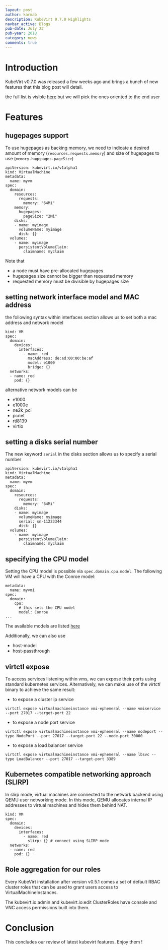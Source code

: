 ```yaml
---
layout: post
author: karmab
description: KubeVirt 0.7.0 Highlights
navbar_active: Blogs
pub-date: July 23
pub-year: 2018
category: news
comments: true
---
```


# Introduction

KubeVirt v0.7.0 was released a few weeks ago and brings a bunch of new features that this blog post will detail.

the full list is visible [here](https://github.com/kubevirt/kubevirt/releases/tag/v0.7.0) but we will pick the ones oriented to the end user

# Features 

## hugepages support

To use hugepages as backing memory, we need to indicate a desired amount of memory (`resources.requests.memory`) and size of hugepages to use (`memory.hugepages.pageSize`)

```
apiVersion: kubevirt.io/v1alpha1
kind: VirtualMachine
metadata:
  name: myvm
spec:
  domain:
    resources:
      requests:
        memory: "64Mi"
    memory:
      hugepages:
        pageSize: "2Mi"
    disks:
    - name: myimage
      volumeName: myimage
      disk: {}
  volumes:
    - name: myimage
      persistentVolumeClaim:
        claimname: myclaim
```

Note that 

- a node must have pre-allocated hugepages
- hugepages size cannot be bigger than requested memory
- requested memory must be divisible by hugepages size


## setting network interface model and MAC address

the following syntax within interfaces section allows us to set both a mac address and network  model

```
kind: VM
spec:
  domain:
    devices:
      interfaces:
        - name: red
          macAddress: de:ad:00:00:be:af
          model: e1000
          bridge: {}
  networks:
  - name: red
    pod: {}
```

alternative network models can be 

- e1000
- e1000e
- ne2k_pci
- pcnet
- rtl8139
- virtio

## setting a disks serial number

The new keyword `serial` in the disks section allows us to specify a serial number

```
apiVersion: kubevirt.io/v1alpha1
kind: VirtualMachine
metadata:
  name: myvm
spec:
  domain:
    resources:
      requests:
        memory: "64Mi"
    disks:
    - name: myimage
      volumeName: myimage
      serial: sn-11223344
      disk: {}
  volumes:
    - name: myimage
      persistentVolumeClaim:
        claimname: myclaim
```

## specifying the CPU model

Setting the CPU model is possible via `spec.domain.cpu.model`. The following VM will have a CPU with the Conroe model:

```
metadata:
  name: myvmi
spec:
  domain:
    cpu:
      # this sets the CPU model
      model: Conroe
...
```

The available models are listed [here](https://github.com/libvirt/libvirt/blob/master/src/cpu_map)

Additionally, we can also use

- host-model
- host-passthrough

## virtctl expose

To access services listening within vms, we can expose their ports using standard kubernetes services. Alternatively, we can make use of the *virtctl* binary to achieve the same result:

- to expose a cluster ip service

```
virtctl expose virtualmachineinstance vmi-ephemeral --name vmiservice --port 27017 --target-port 22
```

- to expose a node port service

```
virtctl expose virtualmachineinstance vmi-ephemeral --name nodeport --type NodePort --port 27017 --target-port 22 --node-port 30000
```

- to expose a load balancer service

```
virtctl expose virtualmachineinstance vmi-ephemeral --name lbsvc --type LoadBalancer --port 27017 --target-port 3389
```

## Kubernetes compatible networking approach (SLIRP)

In slirp mode, virtual machines are connected to the network backend using QEMU user networking mode. In this mode, QEMU allocates internal IP addresses to virtual machines and hides them behind NAT.

```
kind: VM
spec:
  domain:
    devices:
      interfaces:
        - name: red
          slirp: {} # connect using SLIRP mode
  networks:
  - name: red
    pod: {}
```

## Role aggregation for our roles

Every KubeVirt installation after version v0.5.1 comes a set of default RBAC cluster roles that can be used to grant users access to VirtualMachineInstances.

The kubevirt.io:admin and kubevirt.io:edit ClusterRoles have console and VNC access permissions built into them.

# Conclusion

This concludes our review of latest kubevirt features. Enjoy them !
